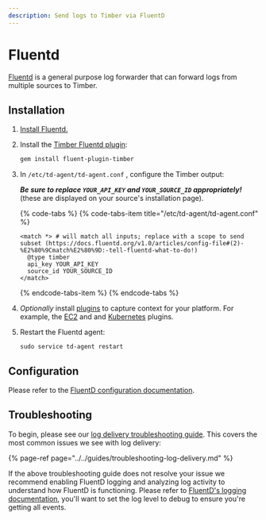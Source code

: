 ```yaml
---
description: Send logs to Timber via FluentD
---
```


# Fluentd

[Fluentd](https://www.fluentd.org/) is a general purpose log forwarder that can forward logs from multiple sources to Timber.

## Installation

1. [Install Fluentd.](https://docs.fluentd.org/v1.0/categories/installation)
2. Install the [Timber Fluentd plugin](https://github.com/timberio/fluent-plugin-timber):  


   ```bash
   gem install fluent-plugin-timber
   ```

3. In `/etc/td-agent/td-agent.conf` , configure the Timber output:  


   _**Be sure to replace `YOUR_API_KEY` and `YOUR_SOURCE_ID` appropriately!**_  
   \(these are displayed on your source's installation page\).



   {% code-tabs %}
   {% code-tabs-item title="/etc/td-agent/td-agent.conf" %}
   ```markup
   <match *> # will match all inputs; replace with a scope to send subset (https://docs.fluentd.org/v1.0/articles/config-file#(2)-%E2%80%9Cmatch%E2%80%9D:-tell-fluentd-what-to-do!)
     @type timber
     api_key YOUR_API_KEY
     source_id YOUR_SOURCE_ID
   </match>
   ```
   {% endcode-tabs-item %}
   {% endcode-tabs %}

4. _Optionally_ install [plugins](https://www.fluentd.org/plugins) to capture context for your platform. For example, the [EC2](https://github.com/takus/fluent-plugin-ec2-metadata) and and [Kubernetes](https://github.com/fabric8io/fluent-plugin-kubernetes_metadata_filter) plugins.
5. Restart the Fluentd agent:  


   ```text
   sudo service td-agent restart
   ```

## Configuration

Please refer to the [FluentD configuration documentation](https://docs.fluentd.org/v0.12/articles/config-file).

## Troubleshooting

To begin, please see our [log delivery troubleshooting guide](../../guides/troubleshooting-log-delivery.md). This covers the most common issues we see with log delivery:

{% page-ref page="../../guides/troubleshooting-log-delivery.md" %}

If the above troubleshooting guide does not resolve your issue we recommend enabling FluentD logging and analyzing log activity to understand how FluentD is functioning. Please refer to [FluentD's logging documentation](https://docs.fluentd.org/v1.0/articles/logging), you'll want to set the log level to debug to ensure you're getting all events.

